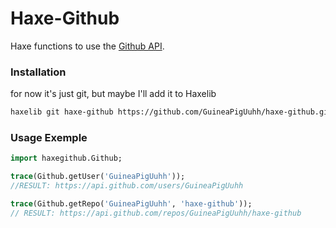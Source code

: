 # Haxe-Github
Haxe functions to use the [Github API](https://docs.github.com/pt/rest?apiVersion=2022-11-28).

### Installation
for now it's just git, but maybe I'll add it to Haxelib
```bash
haxelib git haxe-github https://github.com/GuineaPigUuhh/haxe-github.git
```

### Usage Exemple
```haxe
import haxegithub.Github;

trace(Github.getUser('GuineaPigUuhh'));
//RESULT: https://api.github.com/users/GuineaPigUuhh

trace(Github.getRepo('GuineaPigUuhh', 'haxe-github'));
// RESULT: https://api.github.com/repos/GuineaPigUuhh/haxe-github
```